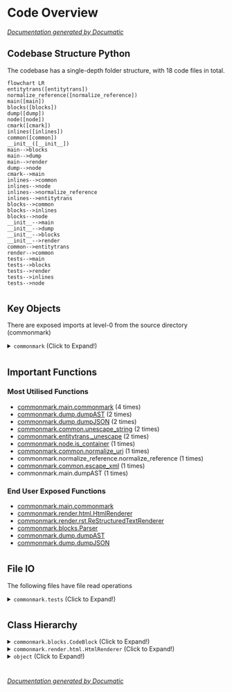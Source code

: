 # Code Overview

[_Documentation generated by Documatic_](https://www.documatic.com)

<!---Documatic-section-Codebase Structure Python-start--->
## Codebase Structure Python

The codebase has a single-depth folder structure,
                with 18 code files in total.

<!---Documatic-block-system_architecture-start--->
```mermaid
flowchart LR
entitytrans([entitytrans])
normalize_reference([normalize_reference])
main([main])
blocks([blocks])
dump([dump])
node([node])
cmark([cmark])
inlines([inlines])
common([common])
__init__([__init__])
main-->blocks
main-->dump
main-->render
dump-->node
cmark-->main
inlines-->common
inlines-->node
inlines-->normalize_reference
inlines-->entitytrans
blocks-->common
blocks-->inlines
blocks-->node
__init__-->main
__init__-->dump
__init__-->blocks
__init__-->render
common-->entitytrans
render-->common
tests-->main
tests-->blocks
tests-->render
tests-->inlines
tests-->node
```
<!---Documatic-block-system_architecture-end--->

# #
<!---Documatic-section-Codebase Structure Python-end--->

<!---Documatic-section-Key Objects-start--->
## Key Objects

There are exposed imports at level-0
from the source directory (commonmark)

<!---Documatic-block-commonmark-start--->
<details>
	<summary><code>commonmark</code> (Click to Expand!)</summary>

* `commonmark.blocks.Parser`
* `commonmark.dump.dumpAST`
* `commonmark.dump.dumpJSON`
* `commonmark.main.commonmark`
* `commonmark.render.html.HtmlRenderer`
* `commonmark.render.rst.ReStructuredTextRenderer`
</details>
<!---Documatic-block-commonmark-end--->

# #
<!---Documatic-section-Key Objects-end--->

<!---Documatic-section-Important Functions-start--->
## Important Functions

<!---Documatic-block-important_funcs-start--->
<!---Documatic-block-most_used_funcs-start--->
### Most Utilised Functions

* [commonmark.main.commonmark](5-commonmark_main.md#commonmark.main.commonmark) (4 times)
* [commonmark.dump.dumpAST](6-commonmark_dump.md#commonmark.dump.dumpAST) (2 times)
* [commonmark.dump.dumpJSON](6-commonmark_dump.md#commonmark.dump.dumpJSON) (2 times)
* [commonmark.common.unescape_string](9-commonmark_common.md#commonmark.common.unescape_string) (2 times)
* [commonmark.entitytrans._unescape](3-commonmark_entitytrans.md#commonmark.entitytrans._unescape) (2 times)
* [commonmark.node.is_container](8-commonmark_node.md#commonmark.node.is_container) (1 times)
* [commonmark.common.normalize_uri](9-commonmark_common.md#commonmark.common.normalize_uri) (1 times)
* commonmark.normalize_reference.normalize_reference (1 times)
* [commonmark.common.escape_xml](9-commonmark_common.md#commonmark.common.escape_xml) (1 times)
* commonmark.main.dumpAST (1 times)
<!---Documatic-block-most_used_funcs-end--->

<!---Documatic-block-end_user_funcs-start--->
### End User Exposed Functions

* [commonmark.main.commonmark](5-commonmark_main.md#commonmark.main.commonmark)
* [commonmark.render.html.HtmlRenderer](10-commonmark_render.md#commonmark.render.html.HtmlRenderer)
* [commonmark.render.rst.ReStructuredTextRenderer](10-commonmark_render.md#commonmark.render.rst.ReStructuredTextRenderer)
* [commonmark.blocks.Parser](7-commonmark_blocks.md#commonmark.blocks.Parser)
* [commonmark.dump.dumpAST](6-commonmark_dump.md#commonmark.dump.dumpAST)
* [commonmark.dump.dumpJSON](6-commonmark_dump.md#commonmark.dump.dumpJSON)
<!---Documatic-block-end_user_funcs-end--->
<!---Documatic-block-important_funcs-end--->

# #
<!---Documatic-section-Important Functions-end--->

<!---Documatic-section-File IO-start--->
## File IO

<!---Documatic-block-file_io-start--->
The following files have file read operations

<!---Documatic-block-commonmark.tests-start--->
<details>
	<summary><code>commonmark.tests</code> (Click to Expand!)</summary>

* commonmark.tests.run_spec_tests: spec.txt
</details>
<!---Documatic-block-commonmark.tests-end--->
<!---Documatic-block-file_io-end--->

# #
<!---Documatic-section-File IO-end--->

<!---Documatic-section-Class Hierarchy-start--->
## Class Hierarchy

<!---Documatic-block-commonmark.blocks.CodeBlock-start--->
<details>
	<summary><code>commonmark.blocks.CodeBlock</code> (Click to Expand!)</summary>

* commonmark.blocks.BlockQuote
* commonmark.blocks.CodeBlock
* commonmark.blocks.Document
* commonmark.blocks.Heading
* commonmark.blocks.HtmlBlock
* commonmark.blocks.Item
* commonmark.blocks.List
* commonmark.blocks.Paragraph
* commonmark.blocks.ThematicBreak
</details>
<!---Documatic-block-commonmark.blocks.CodeBlock-end--->

<!---Documatic-block-commonmark.render.html.HtmlRenderer-start--->
<details>
	<summary><code>commonmark.render.html.HtmlRenderer</code> (Click to Expand!)</summary>

* [commonmark.render.html.HtmlRenderer](10-commonmark_render.md#commonmark.render.html.HtmlRenderer)
* [commonmark.render.rst.ReStructuredTextRenderer](10-commonmark_render.md#commonmark.render.rst.ReStructuredTextRenderer)
</details>
<!---Documatic-block-commonmark.render.html.HtmlRenderer-end--->

<!---Documatic-block-object-start--->
<details>
	<summary><code>object</code> (Click to Expand!)</summary>

* commonmark.inlines.InlineParser
</details>
<!---Documatic-block-object-end--->

# #
<!---Documatic-section-Class Hierarchy-end--->

[_Documentation generated by Documatic_](https://www.documatic.com)